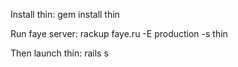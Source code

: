 Install thin: gem install thin

Run faye server: rackup faye.ru -E production -s thin

Then launch thin: rails s
